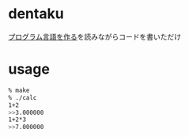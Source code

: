 # dentaku

[プログラム言語を作る](http://amzn.to/2d2mXPY)を読みながらコードを書いただけ

# usage 

```sh
% make
% ./calc
1+2
>>3.000000
1+2*3
>>7.000000
```